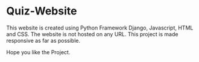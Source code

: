 # Quiz-Website

This website is created using Python Framework Django, Javascript, HTML and CSS.
The website is not hosted on any URL. This project is made responsive as far as possible.

Hope you like the Project.
